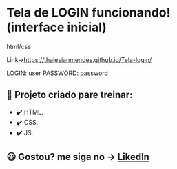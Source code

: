 # Tela de LOGIN funcionando! (interface inicial)
 html/css

Link->https://thalesianmendes.github.io/Tela-login/
 
LOGIN: user
PASSWORD: password

## 🚀 Projeto criado pare treinar:
- ✔️ HTML.
- ✔️ CSS.
- ✔️ JS.

## 😃 Gostou? me siga no -> [Likedln](https://www.linkedin.com/in/thales-ian-carlesso-975014214/)


